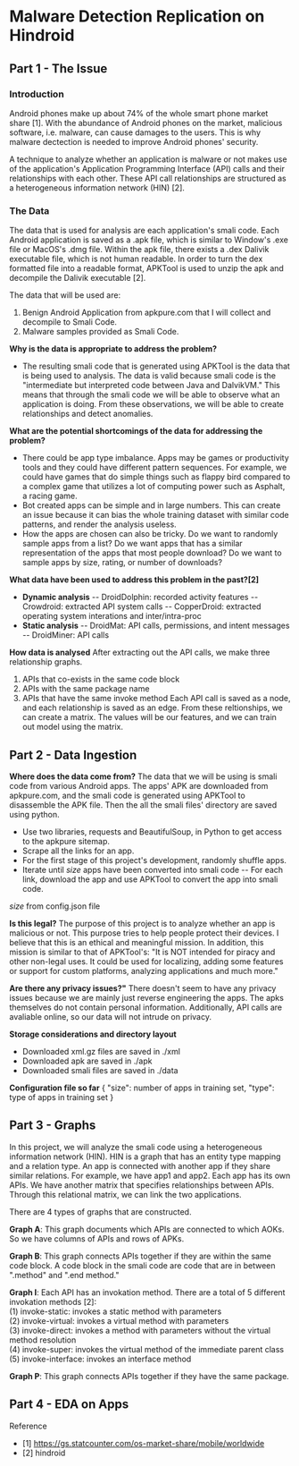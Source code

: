 # Malware Detection Replication on Hindroid

## Part 1 - The Issue

### Introduction

Android phones make up about 74% of the whole smart phone market share [1]. With the abundance of Android phones on the market, malicious software, i.e. malware, can cause damages to the users. This is why malware dectection is needed to improve Android phones' security.

A technique to analyze whether an application is malware or not makes use of the application's Application Programming Interface (API) calls and their relationships with each other. These API call relationships are structured as a heterogeneous information network (HIN) [2].

### The Data

The data that is used for analysis are each application's smali code.
Each Android application is saved as a .apk file, which is similar to Window's .exe file or MacOS's .dmg file. Within the apk file, there exists a .dex Dalivik executable file, which is not human readable. In order to turn the dex formatted file into a readable format, APKTool is used to  unzip the apk and decompile the Dalivik executable [2].

The data that will be used are:

1. Benign Android Application from apkpure.com that I will collect
   and decompile to Smali Code.
2. Malware samples provided as Smali Code.

**Why is the data is appropriate to address the problem?**

- The resulting smali code that is generated using APKTool is the data that is being used to analysis. The data is valid because smali code is the "intermediate but interpreted code between Java and DalvikVM." This means that through the smali code we will be able to observe what an application is doing. From these observations, we will be able to create relationships and detect anomalies. 

**What are the potential shortcomings of the data for addressing the problem?**

- There could be app type imbalance. Apps may be games or productivity tools and they could have different pattern sequences. For example, we could have games that do simple things such as flappy bird compared to a complex game that utilizes a lot of computing power such as Asphalt, a racing game.
- Bot created apps can be simple and in large numbers. This can create an issue because it can bias the whole training dataset with similar code patterns, and render the analysis useless.
- How the apps are chosen can also be tricky. Do we want to randomly sample apps from a list? Do we want apps that has a similar representation of the apps that most people download? Do we want to sample apps by size, rating, or number of downloads?

**What data have been used to address this problem in the past?[2]**

- **Dynamic analysis**
-- DroidDolphin: recorded activity features
-- Crowdroid: extracted API system calls
-- CopperDroid: extracted operating system interations and inter/intra-proc
- **Static analysis**
-- DroidMat: API calls, permissions, and intent messages
-- DroidMiner: API calls

**How data is analysed**
After extracting out the API calls, we make three relationship graphs.

1. APIs that co-exists in the same code block
2. APIs with the same package name
3. APIs that have the same invoke method
Each API call is saved as a node, and each relationship is saved as an edge.
From these reltionships, we can create a matrix. The values will be our features, and we can train out model using the matrix.

## Part 2 - Data Ingestion

**Where does the data come from?**
The data that we will be using is smali code from various Android apps. The apps' APK are downloaded from apkpure.com, and the smali code is generated using APKTool to disassemble the APK file. Then the all the smali files' directory are saved using python.

- Use two libraries, requests and BeautifulSoup, in Python to get access to the apkpure sitemap.
- Scrape all the links for an app.
- For the first stage of this project's development, randomly shuffle apps.
- Iterate until *size* apps have been converted into smali code
-- For each link, download the app and use APKTool to convert the app into smali code.

*size* from config.json file

**Is this legal?**
The purpose of this project is to analyze whether an app is malicious or not. This purpose tries to help people protect their devices. I believe that this is an ethical and meaningful mission. In addition, this mission is similar to that of APKTool's: "It is NOT intended for piracy and other non-legal uses. It could be used for localizing, adding some features or support for custom platforms, analyzing applications and much more." 

**Are there any privacy issues?"**
There doesn't seem to have any privacy issues because we are mainly just reverse engineering the apps. The apks themselves do not contain personal information. Additionally, API calls are avaliable online, so our data will not intrude on privacy.

**Storage considerations and directory layout**

- Downloaded xml.gz files are saved in ./xml
- Downloaded apk are saved in ./apk
- Downloaded smali files are saved in ./data

**Configuration file so far**
{
    "size": number of apps in training set,
    "type": type of apps in training set
}

## Part 3 - Graphs

In this project, we will analyze the smali code using a heterogeneous information network (HIN). HIN is a graph that has an entity type mapping and a relation type. An app is connected with another app if they share similar relations. For example, we have app1 and app2. Each app has its own APIs. We have another matrix that specifies relationships between APIs. Through this relational matrix, we can link the two applications.

There are 4 types of graphs that are constructed.

**Graph A**: This graph documents which APIs are connected to which AOKs. So we have columns of APIs and rows of APKs.

**Graph B**: This graph connects APIs together if they are within the same code block. A code block in the smali code are code that are in between ".method" and ".end method."

**Graph I**: Each API has an invokation method. There are a total of 5 different invokation methods [2]:  
(1) invoke-static: invokes a static method with
parameters  
(2) invoke-virtual: invokes a virtual method with
parameters  
(3) invoke-direct: invokes a method with parameters
without the virtual method resolution  
(4) invoke-super: invokes the virtual method of the immediate parent class  
(5) invoke-interface: invokes an interface method

**Graph P**: This graph connects APIs together if they have the same package.

## Part 4 - EDA on Apps



Reference

- [1] <https://gs.statcounter.com/os-market-share/mobile/worldwide>
- [2] hindroid